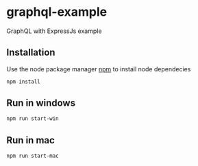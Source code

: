 # graphql-example

GraphQL with ExpressJs example

## Installation

Use the node package manager [npm](https://www.npmjs.com/get-npm) to install node dependecies

```bash
npm install
```

## Run in windows

```bash
npm run start-win
```

## Run in mac

```bash
npm run start-mac 
```
